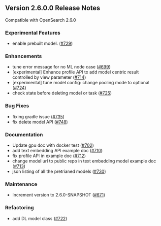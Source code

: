 ## Version 2.6.0.0 Release Notes

Compatible with OpenSearch 2.6.0

### Experimental Features

* enable prebuilt model. ([#729](https://github.com/opensearch-project/ml-commons/pull/729))

### Enhancements

* tune error message for no ML node case ([#699](https://github.com/opensearch-project/ml-commons/pull/699))
* [experimental] Enhance profile API to add model centric result controlled by view parameter ([#714](https://github.com/opensearch-project/ml-commons/pull/714))
* [experimental] tune model config: change pooling mode to optional ([#724](https://github.com/opensearch-project/ml-commons/pull/724))
* check state before deleting model or task ([#725](https://github.com/opensearch-project/ml-commons/pull/725))

### Bug Fixes

* fixing gradle issue ([#735](https://github.com/opensearch-project/ml-commons/pull/735))
* fix delete model API ([#748](https://github.com/opensearch-project/ml-commons/pull/748))

### Documentation

* Update gpu doc with docker test ([#702](https://github.com/opensearch-project/ml-commons/pull/702))
* add text embedding API example doc ([#710](https://github.com/opensearch-project/ml-commons/pull/710))
* fix profile API in example doc ([#712](https://github.com/opensearch-project/ml-commons/pull/712))
* change model url to public repo in text embedding model example doc ([#713](https://github.com/opensearch-project/ml-commons/pull/713))
* json listing of all the pretrianed models ([#730](https://github.com/opensearch-project/ml-commons/pull/730))

### Maintenance

* Increment version to 2.6.0-SNAPSHOT ([#671](https://github.com/opensearch-project/ml-commons/pull/671))

### Refactoring

* add DL model class ([#722](https://github.com/opensearch-project/ml-commons/pull/722)) 
